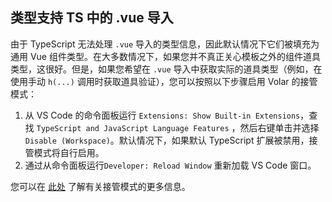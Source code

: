 ## 类型支持 TS 中的 .vue 导入

由于 TypeScript 无法处理 `.vue` 导入的类型信息，因此默认情况下它们被填充为通用 Vue 组件类型。在大多数情况下，如果您并不真正关心模板之外的组件道具类型，这很好。但是，如果您希望在 `.vue`
导入中获取实际的道具类型（例如，在使用手动 `h(...)` 调用时获取道具验证），您可以按照以下步骤启用 Volar 的接管模式：

1. 从 VS Code 的命令面板运行 `Extensions: Show Built-in Extensions`，查找 `TypeScript and JavaScript Language Features`
   ，然后右键单击并选择`Disable (Workspace)`。默认情况下，如果默认 TypeScript 扩展被禁用，接管模式将自行启用。
2. 通过从命令面板运行`Developer: Reload Window` 重新加载 VS Code 窗口。

您可以在 [此处](https://github.com/johnsoncodehk/volar/discussions/471) 了解有关接管模式的更多信息。

